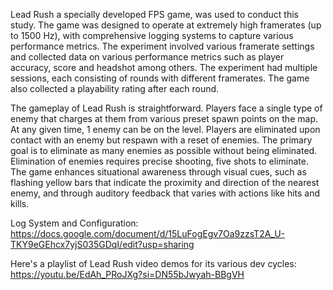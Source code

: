 Lead Rush a specially developed FPS game, was used to conduct this study. The game was designed to operate at extremely high framerates (up to 1500 Hz), with comprehensive logging systems to capture various performance metrics. The experiment involved various framerate settings and collected data on various performance metrics such as player accuracy, score and headshot among others. The experiment had multiple sessions, each consisting of rounds with different framerates. The game also collected a playability rating after each round.

The gameplay of Lead Rush is straightforward. Players face a single type of enemy that charges at them from various preset spawn points on the map. At any given time, 1 enemy can be on the level. Players are eliminated upon contact with an enemy but respawn with a reset of enemies. The primary goal is to eliminate as many enemies as possible without being eliminated. Elimination of enemies requires precise shooting, five shots to eliminate. The game enhances situational awareness through visual cues, such as flashing yellow bars that indicate the proximity and direction of the nearest enemy, and through auditory feedback that varies with actions like hits and kills.

Log System and Configuration:
https://docs.google.com/document/d/15LuFogEgv7Oa9zzsT2A_U-TKY9eGEhcx7yjS035GDqI/edit?usp=sharing

Here's a playlist of Lead Rush video demos for its various dev cycles:
https://youtu.be/EdAh_PRoJXg?si=DN55bJwyah-BBgVH

